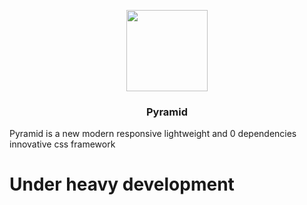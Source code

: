 <p align="center">
  <a href="https://ui.redpyramids.com/">
    <img src="https://ui.redpyramids.com/media/pyramid.svg" alt="" width=130 height=130>
  </a>
</p>
  <h3 align="center">Pyramid</h3>


Pyramid is a new modern responsive lightweight and 0 dependencies innovative css framework 

# Under heavy development 
